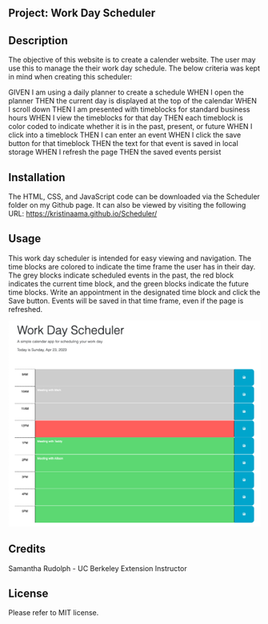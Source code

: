 ## Project: Work Day Scheduler

## Description

The objective of this website is to create a calender website. The user may use this to manage the their work day schedule. The below criteria was kept in mind when creating this scheduler:

GIVEN I am using a daily planner to create a schedule
WHEN I open the planner
THEN the current day is displayed at the top of the calendar
WHEN I scroll down
THEN I am presented with timeblocks for standard business hours
WHEN I view the timeblocks for that day
THEN each timeblock is color coded to indicate whether it is in the past, present, or future
WHEN I click into a timeblock
THEN I can enter an event
WHEN I click the save button for that timeblock
THEN the text for that event is saved in local storage
WHEN I refresh the page
THEN the saved events persist

## Installation

The HTML, CSS, and JavaScript code can be downloaded via the Scheduler folder on my Github page. It can also be viewed by visiting the following URL: https://kristinaama.github.io/Scheduler/

## Usage

This work day scheduler is intended for easy viewing and navigation. The time blocks are colored to indicate the time frame the user has in their day. The grey blocks indicate scheduled events in the past, the red block indicates the current time block, and the green blocks indicate the future time blocks. Write an appointment in the designated time block and click the Save button. Events will be saved in that time frame, even if the page is refreshed.

![Work Day Scheduler Screenshot](assets/images/screenshot.png)

## Credits

Samantha Rudolph - UC Berkeley Extension Instructor

## License

Please refer to MIT license.


